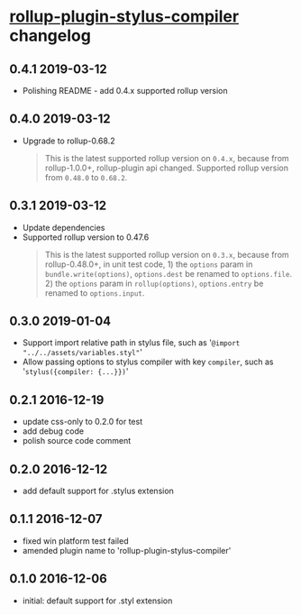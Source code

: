 # [rollup-plugin-stylus-compiler](https://github.com/RJHwang/rollup-plugin-stylus-compiler) changelog

## 0.4.1 2019-03-12

- Polishing README - add 0.4.x supported rollup version

## 0.4.0 2019-03-12

- Upgrade to rollup-0.68.2
    > This is the latest supported rollup version on `0.4.x`,
    > because from rollup-1.0.0+, rollup-plugin api changed.
    > Supported rollup version from `0.48.0` to `0.68.2`.

## 0.3.1 2019-03-12

- Update dependencies
- Supported rollup version to 0.47.6
    > This is the latest supported rollup version on `0.3.x`,
    > because from rollup-0.48.0+, in unit test code, 1) the `options` param in `bundle.write(options)`, `options.dest` be renamed to `options.file`. 2) the `options` param in `rollup(options)`, `options.entry` be renamed to `options.input`.


## 0.3.0 2019-01-04

- Support import relative path in stylus file, such as '`@import "../../assets/variables.styl"`'
- Allow passing options to stylus compiler with key `compiler`, such as '`stylus({compiler: {...}})`'

## 0.2.1 2016-12-19

- update css-only to 0.2.0 for test
- add debug code
- polish source code comment

## 0.2.0 2016-12-12

- add default support for .stylus extension

## 0.1.1 2016-12-07

- fixed win platform test failed
- amended plugin name to 'rollup-plugin-stylus-compiler'

## 0.1.0 2016-12-06

- initial: default support for .styl extension
